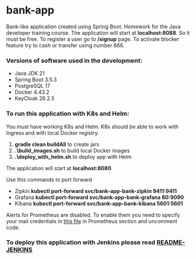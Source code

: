 # bank-app

Bank-like application created using Spring Boot. Homework for the Java developer training course.
The application will start at **localhost:8088**. So it must be free.
To register a user go to **/signup** page.
To activate blocker feature try to cash or transfer using number 666. 

### Versions of software used in the development:

* Java JDK 21
* Spring Boot 3.5.3
* PostgreSQL 17
* Docker 4.43.2
* KeyCloak 26.2.5

### **To run this application with K8s and Helm:**

You must have working K8s and Helm. K8s should be able to work with Ingress and with local Docker registry.

1. **gradle clean buildAll** to create jars
2. **.\build_images.sh** to build local Docker images
3. **.\deploy_with_helm.sh** to deploy app with Helm

The application will start at **localhost:8080**.

Use this commands to port forward
* Zipkin **kubectl port-forward svc/bank-app-bank-zipkin 9411:9411**
* Grafana **kubectl port-forward svc/bank-app-bank-grafana 80:9090**
* Kibana **kubectl port-forward svc/bank-app-bank-kibana 5601:5601**

Alerts for Prometheus are disabled. 
To enable them you need to specify your mail credentials in [this file](./bank-app/values.yaml) in Prometheus section and uncomment code.

### **To deploy this application with Jenkins please read [README-JENKINS](./README-JENKINS.md)**